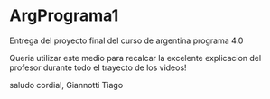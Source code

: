 # ArgPrograma1
Entrega del proyecto final del curso de argentina programa 4.0

Queria utilizar este medio para recalcar la excelente explicacion del profesor durante todo el trayecto de los videos!

saludo cordial, 
Giannotti Tiago
